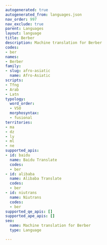 ```yaml
---
autogenerated: true
autogenerated_from: languages.json
nav_order: 997
nav_exclude: true
parent: Languages
layout: language
title: Berber
description: Machine translation for Berber
codes:
- ber
names:
- Berber
family:
- slug: afro-asiatic
  name: Afro-Asiatic
scripts:
- Tfng
- Arab
- Latn
typology:
  word_order:
  - VSO
  morphosyntax:
  - fusional
territories:
- ma
- dz
- ly
- ml
- ne
supported_apis:
- id: baidu
  name: Baidu Translate
  codes:
  - ber
- id: alibaba
  name: Alibaba Translate
  codes:
  - ber
- id: niutrans
  name: Niutrans
  codes:
  - ber
supported_qe_apis: []
supported_ape_apis: []
seo:
  name: Machine translation for Berber
  type: Language

---
```


